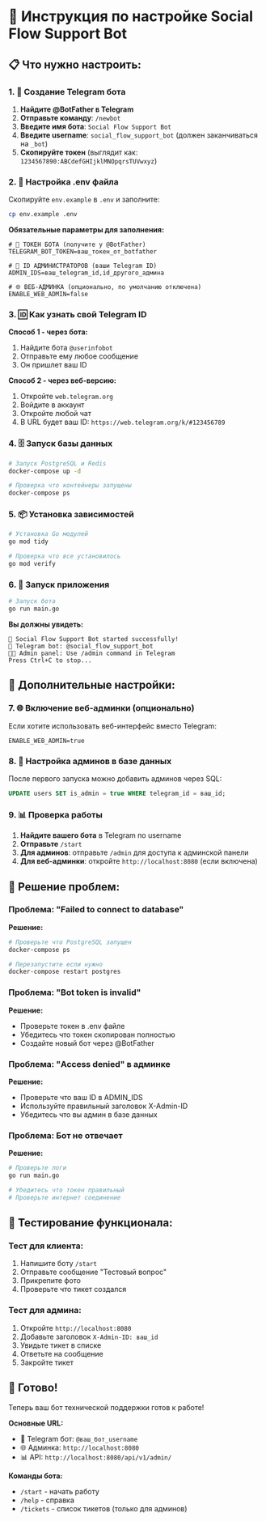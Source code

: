 # 🚀 Инструкция по настройке Social Flow Support Bot

## 📋 Что нужно настроить:

### 1. 🔑 Создание Telegram бота

1. **Найдите @BotFather в Telegram**
2. **Отправьте команду**: `/newbot`
3. **Введите имя бота**: `Social Flow Support Bot`
4. **Введите username**: `social_flow_support_bot` (должен заканчиваться на `_bot`)
5. **Скопируйте токен** (выглядит как: `1234567890:ABCdefGHIjklMNOpqrsTUVwxyz`)

### 2. 📝 Настройка .env файла

Скопируйте `env.example` в `.env` и заполните:

```bash
cp env.example .env
```

**Обязательные параметры для заполнения:**

```env
# 🔑 ТОКЕН БОТА (получите у @BotFather)
TELEGRAM_BOT_TOKEN=ваш_токен_от_botfather

# 👥 ID АДМИНИСТРАТОРОВ (ваши Telegram ID)
ADMIN_IDS=ваш_telegram_id,id_другого_админа

# 🌐 ВЕБ-АДМИНКА (опционально, по умолчанию отключена)
ENABLE_WEB_ADMIN=false
```

### 3. 🆔 Как узнать свой Telegram ID

**Способ 1 - через бота:**
1. Найдите бота `@userinfobot`
2. Отправьте ему любое сообщение
3. Он пришлет ваш ID

**Способ 2 - через веб-версию:**
1. Откройте `web.telegram.org`
2. Войдите в аккаунт
3. Откройте любой чат
4. В URL будет ваш ID: `https://web.telegram.org/k/#123456789`

### 4. 🗄️ Запуск базы данных

```bash
# Запуск PostgreSQL и Redis
docker-compose up -d

# Проверка что контейнеры запущены
docker-compose ps
```

### 5. 📦 Установка зависимостей

```bash
# Установка Go модулей
go mod tidy

# Проверка что все установилось
go mod verify
```

### 6. 🚀 Запуск приложения

```bash
# Запуск бота
go run main.go
```

**Вы должны увидеть:**
```
🚀 Social Flow Support Bot started successfully!
📱 Telegram bot: @social_flow_support_bot
👨‍💼 Admin panel: Use /admin command in Telegram
Press Ctrl+C to stop...
```

## 🔧 Дополнительные настройки:

### 7. 🌐 Включение веб-админки (опционально)

Если хотите использовать веб-интерфейс вместо Telegram:

```env
ENABLE_WEB_ADMIN=true
```

### 8. 🔐 Настройка админов в базе данных

После первого запуска можно добавить админов через SQL:

```sql
UPDATE users SET is_admin = true WHERE telegram_id = ваш_id;
```

### 9. 📊 Проверка работы

1. **Найдите вашего бота** в Telegram по username
2. **Отправьте** `/start`
3. **Для админов**: отправьте `/admin` для доступа к админской панели
4. **Для веб-админки**: откройте `http://localhost:8080` (если включена)

## 🐛 Решение проблем:

### Проблема: "Failed to connect to database"
**Решение:**
```bash
# Проверьте что PostgreSQL запущен
docker-compose ps

# Перезапустите если нужно
docker-compose restart postgres
```

### Проблема: "Bot token is invalid"
**Решение:**
- Проверьте токен в .env файле
- Убедитесь что токен скопирован полностью
- Создайте новый бот через @BotFather

### Проблема: "Access denied" в админке
**Решение:**
- Проверьте что ваш ID в ADMIN_IDS
- Используйте правильный заголовок X-Admin-ID
- Убедитесь что вы админ в базе данных

### Проблема: Бот не отвечает
**Решение:**
```bash
# Проверьте логи
go run main.go

# Убедитесь что токен правильный
# Проверьте интернет соединение
```

## 📱 Тестирование функционала:

### Тест для клиента:
1. Напишите боту `/start`
2. Отправьте сообщение "Тестовый вопрос"
3. Прикрепите фото
4. Проверьте что тикет создался

### Тест для админа:
1. Откройте `http://localhost:8080`
2. Добавьте заголовок `X-Admin-ID: ваш_id`
3. Увидьте тикет в списке
4. Ответьте на сообщение
5. Закройте тикет

## 🚀 Готово!

Теперь ваш бот технической поддержки готов к работе! 

**Основные URL:**
- 🤖 Telegram бот: `@ваш_бот_username`
- 🌐 Админка: `http://localhost:8080`
- 📊 API: `http://localhost:8080/api/v1/admin/`

**Команды бота:**
- `/start` - начать работу
- `/help` - справка
- `/tickets` - список тикетов (только для админов)
